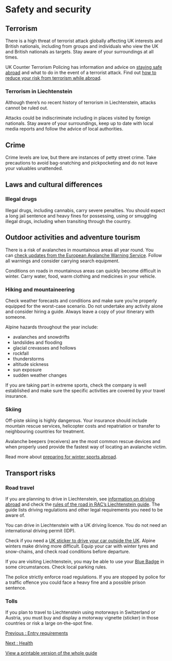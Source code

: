 # Safety and security

## Terrorism

There is a high threat of terrorist attack globally affecting UK interests and British nationals, including from groups and individuals who view the UK and British nationals as targets. Stay aware of your surroundings at all times.

UK Counter Terrorism Policing has information and advice on [staying safe abroad](https://www.counterterrorism.police.uk/safetyadvice/) and what to do in the event of a terrorist attack. Find out [how to reduce your risk from terrorism while abroad](https://www.gov.uk/guidance/reduce-your-risk-from-terrorism-while-abroad).

### Terrorism in Liechtenstein

Although there’s no recent history of terrorism in Liechtenstein, attacks cannot be ruled out.

Attacks could be indiscriminate including in places visited by foreign nationals. Stay aware of your surroundings, keep up to date with local media reports and follow the advice of local authorities.

## Crime

Crime levels are low, but there are instances of petty street crime. Take precautions to avoid bag-snatching and pickpocketing and do not leave your valuables unattended.

## Laws and cultural differences

### Illegal drugs

Illegal drugs, including cannabis, carry severe penalties. You should expect a long jail sentence and heavy fines for possessing, using or smuggling illegal drugs, including when transiting through the country.

## Outdoor activities and adventure tourism

There is a risk of avalanches in mountainous areas all year round. You can [check updates from the European Avalanche Warning Service](https://www.avalanches.org/). Follow all warnings and consider carrying search equipment.

Conditions on roads in mountainous areas can quickly become difficult in winter. Carry water, food, warm clothing and medicines in your vehicle.

### Hiking and mountaineering

Check weather forecasts and conditions and make sure you’re properly equipped for the worst-case scenario. Do not undertake any activity alone and consider hiring a guide. Always leave a copy of your itinerary with someone.

Alpine hazards throughout the year include:

* avalanches and snowdrifts
* landslides and flooding
* glacial crevasses and hollows
* rockfall
* thunderstorms
* altitude sickness
* sun exposure
* sudden weather changes

If you are taking part in extreme sports, check the company is well established and make sure the specific activities are covered by your travel insurance.

### Skiing

Off-piste skiing is highly dangerous. Your insurance should include mountain rescue services, helicopter costs and repatriation or transfer to neighbouring countries for treatment.

Avalanche beepers (receivers) are the most common rescue devices and when properly used provide the fastest way of locating an avalanche victim.

Read more about [preparing for winter sports abroad](https://www.gov.uk/guidance/winter-sports-stay-safe-on-the-slopes).

## Transport risks

### Road travel

If you are planning to drive in Liechtenstein, see [information on driving abroad](https://www.gov.uk/driving-abroad) and check the [rules of the road in RAC’s Liechtenstein guide](https://www.rac.co.uk/drive/travel/country/liechtenstein/). The guide lists driving regulations and other legal requirements you need to be aware of.

You can drive in Liechtenstein with a UK driving licence. You do not need an international driving permit (IDP).

Check if you need a [UK sticker to drive your car outside the UK](https://www.gov.uk/displaying-number-plates/flags-identifiers-and-stickers). Alpine winters make driving more difficult. Equip your car with winter tyres and snow-chains, and check road conditions before departure.

If you are visiting Liechtenstein, you may be able to use your [Blue Badge](https://www.gov.uk/government/publications/blue-badge-using-it-in-the-eu/using-a-blue-badge-in-the-european-union) in some circumstances. Check local parking rules.

The police strictly enforce road regulations. If you are stopped by police for a traffic offence you could face a heavy fine and a possible prison sentence.

### Tolls

If you plan to travel to Liechtenstein using motorways in Switzerland or Austria, you must buy and display a motorway vignette (sticker) in those countries or risk a large on-the-spot fine.

[Previous
:
Entry requirements](/foreign-travel-advice/liechtenstein/entry-requirements)

[Next
:
Health](/foreign-travel-advice/liechtenstein/health)

[View a printable version of the whole guide](/foreign-travel-advice/liechtenstein/print)